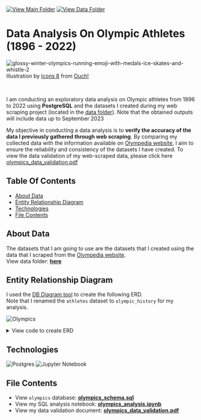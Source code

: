 [![View Main Folder](https://img.shields.io/badge/View-Main_Folder-14BB95.svg?logo=GitHub)](https://github.com/chanronnie/Olympics/tree/main)
[![View Data Folder](https://img.shields.io/badge/View-Data_Folder-EE8E1A.svg?logo=GitHub)](https://github.com/chanronnie/Olympics/tree/main/data)

# Data Analysis On Olympic Athletes (1896 - 2022)
![glossy-winter-olympics-running-emoji-with-medals-ice-skates-and-whistle-2](https://github.com/chanronnie/Olympics/assets/121308347/daa85ad7-ac22-4271-82e3-36fd750037a4)
<br>
Illustration by <a href="https://icons8.com/illustrations/author/zD2oqC8lLBBA">Icons 8</a> from <a href="https://icons8.com/illustrations">Ouch!</a>

<br>

 I am conducting an exploratory data analysis on Olympic athletes from 1896 to 2022 using **PostgreSQL** and the datasets I created during my web scraping project (located in the [data folder](https://github.com/chanronnie/Olympics/tree/main/data)). Note that the obtained outputs will include data up to September 2023


My objective in conducting a data analysis is to **verify the accuracy of the data I previously gathered through web scraping**. By comparing my collected data with the information available on [Olympedia website](https://www.olympedia.org), I aim to ensure the reliability and consistency of the datasets I have created. To view the data validation of my web-scraped data, please click here [olympics_data_validation.pdf
](https://github.com/chanronnie/Olympics/blob/main/analysis/olympics_data_validation.pdf)

## Table Of Contents
* [About Data](#about-data)
* [Entity Relationship Diagram](#entity-relationship-diagram)
* [Technologies](#technologies)
* [File Contents](#file-contents)

## About Data
The datasets that I am going to use are the datasets that I created using the data that I scraped from the [Olympedia website](https://www.olympedia.org).\
View data folder: **[here](https://github.com/chanronnie/Olympics/tree/main/data)**

## Entity Relationship Diagram
I used the [DB Diagram tool](https://dbdiagram.io/home) to create the following ERD.\
Note that I renamed the `athletes` dataset to `olympic_history` for my analysis.

![Olympics](https://github.com/chanronnie/Olympics/assets/121308347/05063af5-2187-48da-b5e2-1fd2453c23c9)


<details>
<summary>View code to create ERD</summary>
  
Here is the code that I used for creating the ERD for the `Olympics` datasets on DB Diagram tool.

```markdown
TABLE olympic_history
{
	id INTEGER
	name VARCHAR
	gender VARCHAR
	born VARCHAR
	died VARCHAR
	height VARCHAR
	weight VARCHAR
	team VARCHAR
	game VARCHAR
	noc VARCHAR
	sport VARCHAR
	event VARCHAR
	medal VARCHAR
}

TABLE athletes_roles
{
	id INTEGER
	name VARCHAR
	roles VARCHAR
}

TABLE host_cities
{
	year INTEGER
	season VARCHAR
	game VARCHAR
	host_city VARCHAR
}

TABLE noc_countries
{
	noc VARCHAR
	country VARCHAR
}

// Establish relationships between datasets
REF: olympic_history.id > athletes_roles.id
REF: olympic_history.game > host_cities.game
REF: olympic_history.noc > noc_countries.noc
```

</details>

## Technologies
![Postgres](https://img.shields.io/badge/postgres-%23316192.svg?style=for-the-badge&logo=postgresql&logoColor=white)
![Jupyter Notebook](https://img.shields.io/badge/jupyter-F07108.svg?style=for-the-badge&logo=jupyter&logoColor=white)

## File Contents
- View `olympics` database: **[olympics_schema.sql](https://github.com/chanronnie/Olympics/blob/main/analysis/olympics_schema.sql)**
- View my SQL analysis notebook: **[olympics_analysis.ipynb](https://github.com/chanronnie/Olympics/blob/main/analysis/olympics_analysis.ipynb)**
- View my data validation document: **[olympics_data_validation.pdf](https://github.com/chanronnie/Olympics/blob/main/analysis/olympics_data_validation.pdf)**
